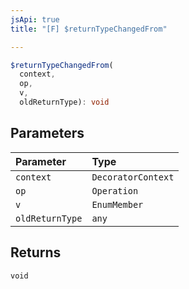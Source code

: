 ```yaml
---
jsApi: true
title: "[F] $returnTypeChangedFrom"

---
```

```ts
$returnTypeChangedFrom(
  context,
  op,
  v,
  oldReturnType): void
```

## Parameters

| Parameter | Type |
| :------ | :------ |
| `context` | `DecoratorContext` |
| `op` | `Operation` |
| `v` | `EnumMember` |
| `oldReturnType` | `any` |

## Returns

`void`
